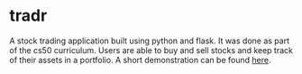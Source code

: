 # tradr

A stock trading application built using python and flask. It was done as part of the cs50 curriculum. Users are able to buy and sell stocks and keep track of their assets in a portfolio. A short demonstration can be found [here](https://www.youtube.com/watch?v=fEsJHaKLW0o).
